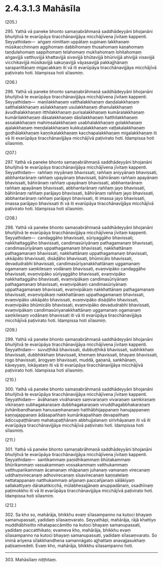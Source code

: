 

# 2.4.3.1.3 Mahāsīla






(205.)

295\. Yathā vā paneke bhonto samaṇabrāhmaṇā saddhādeyyāni bhojanāni bhuñjitvā te evarūpāya tiracchānavijjāya micchājīvena jīvitaṃ kappenti. Seyyathidaṃ—  aṅgaṃ nimittaṃ uppātaṃ supinaṃ lakkhaṇaṃ mūsikacchinnaṃ aggihomaṃ dabbihomaṃ thusahomaṃ kaṇahomaṃ taṇḍulahomaṃ sappihomaṃ telahomaṃ mukhahomaṃ lohitahomaṃ aṅgavijjā vatthuvijjā khattavijjā sivavijjā bhūtavijjā bhūrivijjā ahivijjā visavijjā vicchikavijjā mūsikavijjā sakuṇavijjā vāyasavijjā pakkajjhānaṃ saraparittāṇaṃ migacakkaṃ iti vā iti evarūpāya tiracchānavijjāya micchājīvā paṭivirato hoti. Idampissa hoti sīlasmiṃ.

(206.)

296\. Yathā vā paneke bhonto samaṇabrāhmaṇā saddhādeyyāni bhojanāni bhuñjitvā te evarūpāya tiracchānavijjāya micchājīvena jīvitaṃ kappenti. Seyyathidaṃ—  maṇilakkhaṇaṃ vatthalakkhaṇaṃ daṇḍalakkhaṇaṃ satthalakkhaṇaṃ asilakkhaṇaṃ usulakkhaṇaṃ dhanulakkhaṇaṃ āvudhalakkhaṇaṃ itthilakkhaṇaṃ purisalakkhaṇaṃ kumāralakkhaṇaṃ kumārilakkhaṇaṃ dāsalakkhaṇaṃ dāsilakkhaṇaṃ hatthilakkhaṇaṃ assalakkhaṇaṃ mahiṃsalakkhaṇaṃ usabhalakkhaṇaṃ golakkhaṇaṃ ajalakkhaṇaṃ meṇḍalakkhaṇaṃ kukkuṭalakkhaṇaṃ vaṭṭakalakkhaṇaṃ godhālakkhaṇaṃ kaṇṇikalakkhaṇaṃ kacchapalakkhaṇaṃ migalakkhaṇaṃ iti vā iti evarūpāya tiracchānavijjāya micchājīvā paṭivirato hoti. Idampissa hoti sīlasmiṃ.

(207.)

297\. Yathā vā paneke bhonto samaṇabrāhmaṇā saddhādeyyāni bhojanāni bhuñjitvā te evarūpāya tiracchānavijjāya micchājīvena jīvitaṃ kappenti. Seyyathidaṃ—  raññaṃ niyyānaṃ bhavissati, raññaṃ aniyyānaṃ bhavissati, abbhantarānaṃ raññaṃ upayānaṃ bhavissati, bāhirānaṃ raññaṃ apayānaṃ bhavissati, bāhirānaṃ raññaṃ upayānaṃ bhavissati, abbhantarānaṃ raññaṃ apayānaṃ bhavissati, abbhantarānaṃ raññaṃ jayo bhavissati, bāhirānaṃ raññaṃ parājayo bhavissati, bāhirānaṃ raññaṃ jayo bhavissati, abbhantarānaṃ raññaṃ parājayo bhavissati, iti imassa jayo bhavissati, imassa parājayo bhavissati iti vā iti evarūpāya tiracchānavijjāya micchājīvā paṭivirato hoti. Idampissa hoti sīlasmiṃ.

(208.)

298\. Yathā vā paneke bhonto samaṇabrāhmaṇā saddhādeyyāni bhojanāni bhuñjitvā te evarūpāya tiracchānavijjāya micchājīvena jīvitaṃ kappenti. Seyyathidaṃ—  candaggāho bhavissati, sūriyaggāho bhavissati, nakkhattaggāho bhavissati, candimasūriyānaṃ pathagamanaṃ bhavissati, candimasūriyānaṃ uppathagamanaṃ bhavissati, nakkhattānaṃ pathagamanaṃ bhavissati, nakkhattānaṃ uppathagamanaṃ bhavissati, ukkāpāto bhavissati, disāḍāho bhavissati, bhūmicālo bhavissati, devadudrabhi bhavissati, candimasūriyanakkhattānaṃ uggamanaṃ ogamanaṃ saṃkilesaṃ vodānaṃ bhavissati, evaṃvipāko candaggāho bhavissati, evaṃvipāko sūriyaggāho bhavissati, evaṃvipāko nakkhattaggāho bhavissati, evaṃvipākaṃ candimasūriyānaṃ pathagamanaṃ bhavissati, evaṃvipākaṃ candimasūriyānaṃ uppathagamanaṃ bhavissati, evaṃvipākaṃ nakkhattānaṃ pathagamanaṃ bhavissati, evaṃvipākaṃ nakkhattānaṃ uppathagamanaṃ bhavissati, evaṃvipāko ukkāpāto bhavissati, evaṃvipāko disāḍāho bhavissati, evaṃvipāko bhūmicālo bhavissati, evaṃvipāko devadudrabhi bhavissati, evaṃvipākaṃ candimasūriyanakkhattānaṃ uggamanaṃ ogamanaṃ saṃkilesaṃ vodānaṃ bhavissati iti vā iti evarūpāya tiracchānavijjāya micchājīvā paṭivirato hoti. Idampissa hoti sīlasmiṃ.

(209.)

299\. Yathā vā paneke bhonto samaṇabrāhmaṇā saddhādeyyāni bhojanāni bhuñjitvā te evarūpāya tiracchānavijjāya micchājīvena jīvitaṃ kappenti. Seyyathidaṃ—  suvuṭṭhikā bhavissati, dubbuṭṭhikā bhavissati, subhikkhaṃ bhavissati, dubbhikkhaṃ bhavissati, khemaṃ bhavissati, bhayaṃ bhavissati, rogo bhavissati, ārogyaṃ bhavissati, muddā, gaṇanā, saṅkhānaṃ, kāveyyaṃ, lokāyataṃ iti vā iti evarūpāya tiracchānavijjāya micchājīvā paṭivirato hoti. Idampissa hoti sīlasmiṃ.

(210.)

300\. Yathā vā paneke bhonto samaṇabrāhmaṇā saddhādeyyāni bhojanāni bhuñjitvā te evarūpāya tiracchānavijjāya micchājīvena jīvitaṃ kappenti. Seyyathidaṃ—  āvāhanaṃ vivāhanaṃ saṃvaraṇaṃ vivaraṇaṃ saṃkiraṇaṃ vikiraṇaṃ subhagakaraṇaṃ dubbhagakaraṇaṃ viruddhagabbhakaraṇaṃ jivhānibandhanaṃ hanusaṃhananaṃ hatthābhijappanaṃ hanujappanaṃ kaṇṇajappanaṃ ādāsapañhaṃ kumārikapañhaṃ devapañhaṃ ādiccupaṭṭhānaṃ mahatupaṭṭhānaṃ abbhujjalanaṃ sirivhāyanaṃ iti vā iti evarūpāya tiracchānavijjāya micchājīvā paṭivirato hoti. Idampissa hoti sīlasmiṃ.

(211.)

301\. Yathā vā paneke bhonto samaṇabrāhmaṇā saddhādeyyāni bhojanāni bhuñjitvā te evarūpāya tiracchānavijjāya micchājīvena jīvitaṃ kappenti. Seyyathidaṃ—  santikammaṃ paṇidhikammaṃ bhūtakammaṃ bhūrikammaṃ vassakammaṃ vossakammaṃ vatthukammaṃ vatthuparikammaṃ ācamanaṃ nhāpanaṃ juhanaṃ vamanaṃ virecanaṃ uddhaṃvirecanaṃ adhovirecanaṃ sīsavirecanaṃ kaṇṇatelaṃ nettatappanaṃ natthukammaṃ añjanaṃ paccañjanaṃ sālākiyaṃ sallakattiyaṃ dārakatikicchā, mūlabhesajjānaṃ anuppadānaṃ, osadhīnaṃ paṭimokkho iti vā iti evarūpāya tiracchānavijjāya micchājīvā paṭivirato hoti. Idampissa hoti sīlasmiṃ.

(212.)

302\. Sa kho so, mahārāja, bhikkhu evaṃ sīlasampanno na kutoci bhayaṃ samanupassati, yadidaṃ sīlasaṃvarato. Seyyathāpi, mahārāja, rājā khattiyo muddhābhisitto nihatapaccāmitto na kutoci bhayaṃ samanupassati, yadidaṃ paccatthikato; evameva kho, mahārāja, bhikkhu evaṃ sīlasampanno na kutoci bhayaṃ samanupassati, yadidaṃ sīlasaṃvarato. So iminā ariyena sīlakkhandhena samannāgato ajjhattaṃ anavajjasukhaṃ paṭisaṃvedeti. Evaṃ kho, mahārāja, bhikkhu sīlasampanno hoti.

---

303\. Mahāsīlaṃ niṭṭhitaṃ.





